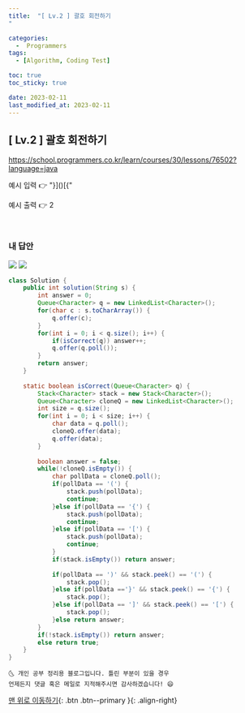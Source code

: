 ```yaml
---
title:  "[ Lv.2 ] 괄호 회전하기
" 

categories:
  -  Programmers
tags:
  - [Algorithm, Coding Test]

toc: true
toc_sticky: true

date: 2023-02-11
last_modified_at: 2023-02-11
---
```



## [ Lv.2 ] 괄호 회전하기



<a>https://school.programmers.co.kr/learn/courses/30/lessons/76502?language=java</a>

예시 입력 👉 "}]()[{"

예시 출력 👉 2


<br>

### 내 답안

<img src="https://user-images.githubusercontent.com/83283010/218262798-0f5f4b07-1dc4-4c53-a904-ef4dedd02fcf.JPG">
<img src="https://user-images.githubusercontent.com/83283010/218262827-7c4f3bcf-ea95-4002-bdb6-0b560f42570d.JPG">




```java
class Solution {
    public int solution(String s) {
		int answer = 0;
		Queue<Character> q = new LinkedList<Character>();
		for(char c : s.toCharArray()) {
			q.offer(c);
		}
		for(int i = 0; i < q.size(); i++) {
			if(isCorrect(q)) answer++;
			q.offer(q.poll());
		}
		return answer;
	}
    
    static boolean isCorrect(Queue<Character> q) {
		Stack<Character> stack = new Stack<Character>();
		Queue<Character> cloneQ = new LinkedList<Character>();
		int size = q.size();
		for(int i = 0; i < size; i++) {
			char data = q.poll();
			cloneQ.offer(data);
			q.offer(data);
		}
		
		boolean answer = false;
		while(!cloneQ.isEmpty()) {
			char pollData = cloneQ.poll();			
			if(pollData == '(') {
				stack.push(pollData);
				continue;
			}else if(pollData == '{') {
				stack.push(pollData);
				continue;
			}else if(pollData == '[') {
				stack.push(pollData);
				continue;
			}
			if(stack.isEmpty()) return answer;
			
			if(pollData == ')' && stack.peek() == '(') {
				stack.pop();
			}else if(pollData =='}' && stack.peek() == '{') {
				stack.pop();
			}else if(pollData == ']' && stack.peek() == '[') {
				stack.pop();
			}else return answer;
		}
		if(!stack.isEmpty()) return answer;
		else return true;
	}
}


```


    🌜 개인 공부 정리용 블로그입니다. 틀린 부분이 있을 경우 
    언제든지 댓글 혹은 메일로 지적해주시면 감사하겠습니다! 😄

[맨 위로 이동하기](#){: .btn .btn--primary }{: .align-right}